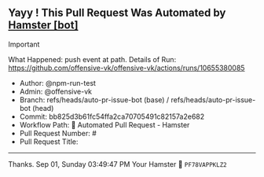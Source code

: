 ## Yayy ! This Pull Request Was Automated by [Hamster [bot]](https://github.com/npm-run-test)

> [!IMPORTANT]
> What Happened: push event at  path.
> Details of Run: https://github.com/offensive-vk/offensive-vk/actions/runs/10655380085

- Author: @npm-run-test
- Admin: @offensive-vk
- Branch: refs/heads/auto-pr-issue-bot (base) / refs/heads/auto-pr-issue-bot (head)
- Commit: bb825d3b61fc54ffa2ca70705491c82157a2e682
- Workflow Path: 🤖 Automated Pull Request - Hamster
- Pull Request Number: #
- Pull Request Title: 

---

Thanks.
Sep 01, Sunday 03:49:47 PM
Your Hamster 🐹 <code>PF78VAPPKLZ2</code>
